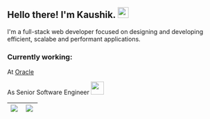 <h2>Hello there! I'm Kaushik. <img src="https://emojis.slackmojis.com/emojis/images/1579216111/7550/pikachu_wave.gif?1579216111" width="25"/></h2>

I'm a full-stack web developer focused on designing and developing efficient, scalabe and performant applications.

### Currently working:

At <a href="https://www.oracle.com/">Oracle</a>

As Senior Software Engineer <img src="https://media.giphy.com/media/WUlplcMpOCEmTGBtBW/giphy.gif" width="30"> 

| <a href="#"><img align="left" src="https://github-readme-stats.vercel.app/api/?username=kaskaush&show_icons=true&count_private=true&hide=prs,issues,contribs" /></a> | <a href="#"><img align="left" src="https://github-readme-stats.vercel.app/api/top-langs/?username=kaskaush&layout=compact"/></a> |
|--|--|
